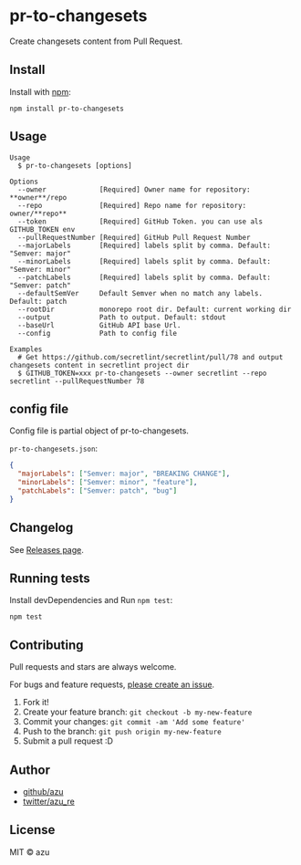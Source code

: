 # pr-to-changesets

Create changesets content from Pull Request.

## Install

Install with [npm](https://www.npmjs.com/):

    npm install pr-to-changesets

## Usage


    Usage
      $ pr-to-changesets [options]
 
    Options
      --owner             [Required] Owner name for repository: **owner**/repo
      --repo              [Required] Repo name for repository: owner/**repo**
      --token             [Required] GitHub Token. you can use als GITHUB_TOKEN env
      --pullRequestNumber [Required] GitHub Pull Request Number
      --majorLabels       [Required] labels split by comma. Default: "Semver: major"
      --minorLabels       [Required] labels split by comma. Default: "Semver: minor"
      --patchLabels       [Required] labels split by comma. Default: "Semver: patch"
      --defaultSemVer     Default Semver when no match any labels. Default: patch
      --rootDir           monorepo root dir. Default: current working dir
      --output            Path to output. Default: stdout
      --baseUrl           GitHub API base Url.
      --config            Path to config file
 
    Examples
      # Get https://github.com/secretlint/secretlint/pull/78 and output changesets content in secretlint project dir
      $ GITHUB_TOKEN=xxx pr-to-changesets --owner secretlint --repo secretlint --pullRequestNumber 78

## config file

Config file is partial object of pr-to-changesets.

`pr-to-changesets.json`:

```json
{
  "majorLabels": ["Semver: major", "BREAKING CHANGE"],
  "minorLabels": ["Semver: minor", "feature"],
  "patchLabels": ["Semver: patch", "bug"]
}
```

## Changelog

See [Releases page](https://github.com/azu/pr-to-changesets/releases).

## Running tests

Install devDependencies and Run `npm test`:

    npm test

## Contributing

Pull requests and stars are always welcome.

For bugs and feature requests, [please create an issue](https://github.com/azu/pr-to-changesets/issues).

1. Fork it!
2. Create your feature branch: `git checkout -b my-new-feature`
3. Commit your changes: `git commit -am 'Add some feature'`
4. Push to the branch: `git push origin my-new-feature`
5. Submit a pull request :D

## Author

- [github/azu](https://github.com/azu)
- [twitter/azu_re](https://twitter.com/azu_re)

## License

MIT © azu
